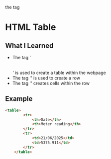 
the tag <td></td>
# HTML Table

## What I Learned
- The tag '<table></table>'  is used to create a table within the webpage
- The tag '<tr>' is used to create a row
- The tag '<td>' creates cells within the row

## Example
```html
<table>
        <tr>
            <th>Date</th>
            <th>Meter reading</th>
        </tr>
        <tr>
            <td>21/06/2025</td>
            <td>5375.911</td>
        </tr>
    </table>
